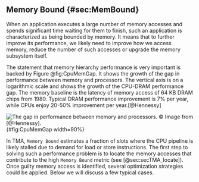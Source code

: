 ﻿---
typora-root-url: ..\..\img
---

## Memory Bound {#sec:MemBound}

When an application executes a large number of memory accesses and spends significant time waiting for them to finish, such an application is characterized as being bounded by memory. It means that to further improve its performance, we likely need to improve how we access memory, reduce the number of such accesses or upgrade the memory subsystem itself. 

The statement that memory hierarchy performance is very important is backed by Figure @fig:CpuMemGap. It shows the growth of the gap in performance between memory and processors. The vertical axis is on a logarithmic scale and shows the growth of the CPU-DRAM performance gap. The memory baseline is the latency of memory access of 64 KB DRAM chips from 1980. Typical DRAM performance improvement is 7% per year, while CPUs enjoy 20-50% improvement per year.[@Hennessy]

![The gap in performance between memory and processors. *© Image from [@Hennessy].*](/5/ProcessorMemoryGap.png){#fig:CpuMemGap width=90%}

In TMA, `Memory Bound` estimates a fraction of slots where the CPU pipeline is likely stalled due to demand for load or store instructions. The first step to solving such a performance problem is to locate the memory accesses that contribute to the high `Memory Bound` metric (see [@sec:secTMA_locate]). Once guilty memory access is identified, several optimization strategies could be applied. Below we will discuss a few typical cases.
